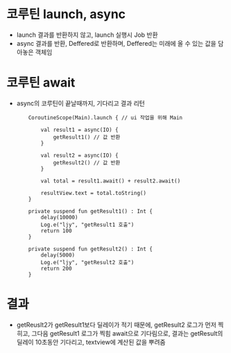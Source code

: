 # 코루틴 launch, async
  * launch 결과를 반환하지 않고, launch 실행시 Job 반환
  * async 결과를 반환, Deffered로 반환하며, Deffered는 미래에 올 수 있는 값을 담아놓은 객체임 
  
# 코루틴 await 
  * async의 코루틴이 끝날때까지, 기다리고 결과 리턴

 ```
        CoroutineScope(Main).launch { // ui 작업을 위해 Main

            val result1 = async(IO) {
                getResult1() // 값 반환
            }

            val result2 = async(IO) {
                getResult2() // 값 반환
            }

            val total = result1.await() + result2.await()

            resultView.text = total.toString()
        }
        
        private suspend fun getResult1() : Int {
            delay(10000)
            Log.e("ljy", "getResult1 호출")
            return 100
        }

        private suspend fun getResult2() : Int {
            delay(5000)
            Log.e("ljy", "getResult2 호출")
            return 200
        }
```
# 결과
 * getReuslt2가 getResult1보다 딜레이가 적기 때문에, getResult2 로그가 먼저 찍히고, 그다음 getResult1 로그가 찍힘
   await으로 기다림으로, 결과는 getResult의 딜레이 10초동안 기다리고, textview에 계산된 값을 뿌려줌
